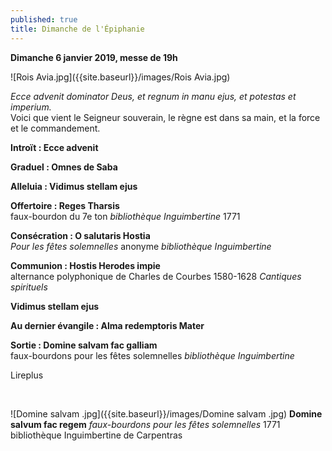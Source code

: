 ```yaml
---
published: true
title: Dimanche de l'Épiphanie
---
```

**Dimanche 6 janvier 2019, messe de 19h**  

![Rois Avia.jpg]({{site.baseurl}}/images/Rois Avia.jpg)

*Ecce advenit dominator Deus, et regnum in manu ejus, et potestas et imperium.*  
Voici que vient le Seigneur souverain, le règne est dans sa main, et la force et le commandement.

**Introït : Ecce advenit**

**Graduel : Omnes de Saba**

**Alleluia : Vidimus stellam ejus**

**Offertoire : Reges Tharsis**  
faux-bourdon du 7e ton *bibliothèque Inguimbertine* 1771

**Consécration : O salutaris Hostia**  
*Pour les fêtes solemnelles* anonyme *bibliothèque Inguimbertine*

**Communion : Hostis Herodes impie**  
alternance polyphonique de Charles de Courbes 1580-1628 *Cantiques spirituels*

**Vidimus stellam ejus**  

**Au dernier évangile : Alma redemptoris Mater**  

**Sortie : Domine salvam fac galliam**  
faux-bourdons pour les fêtes solemnelles *bibliothèque Inguimbertine*

Lireplus

&nbsp;

![Domine salvam .jpg]({{site.baseurl}}/images/Domine salvam .jpg)
**Domine salvum fac regem**  *faux-bourdons pour les fêtes solemnelles* 1771  
bibliothèque Inguimbertine de Carpentras
